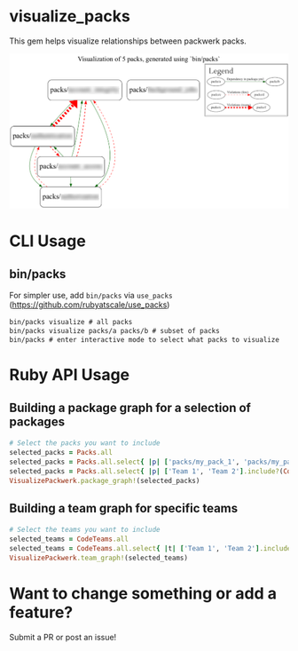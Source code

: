 # visualize_packs

This gem helps visualize relationships between packwerk packs.

![Example of visualization](docs/example.png)

# CLI Usage
## bin/packs
For simpler use, add `bin/packs` via `use_packs` (https://github.com/rubyatscale/use_packs)
```
bin/packs visualize # all packs
bin/packs visualize packs/a packs/b # subset of packs
bin/packs # enter interactive mode to select what packs to visualize
```

# Ruby API Usage
## Building a package graph for a selection of packages
```ruby
# Select the packs you want to include
selected_packs = Packs.all
selected_packs = Packs.all.select{ |p| ['packs/my_pack_1', 'packs/my_pack_2'].include?(p.name) }
selected_packs = Packs.all.select{ |p| ['Team 1', 'Team 2'].include?(CodeOwnership.for_package(p)&.name) }
VisualizePackwerk.package_graph!(selected_packs)
```

## Building a team graph for specific teams
```ruby
# Select the teams you want to include
selected_teams = CodeTeams.all
selected_teams = CodeTeams.all.select{ |t| ['Team 1', 'Team 2'].include?(t.name) }
VisualizePackwerk.team_graph!(selected_teams)
```

# Want to change something or add a feature?
Submit a PR or post an issue!
